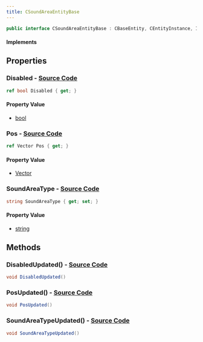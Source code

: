 ```yaml
---
title: CSoundAreaEntityBase
---
```


```csharp
public interface CSoundAreaEntityBase : CBaseEntity, CEntityInstance, ISchemaClass<CEntityInstance>, ISchemaClass<CBaseEntity>, ISchemaClass<CSoundAreaEntityBase>, ISchemaField, ISchemaClass, INativeHandle
```

#### Implements

## Properties

### **Disabled** - [Source Code](https://github.com/swiftly-solution/swiftlys2/blob/main/managed/src/SwiftlyS2.Generated/Schemas/Interfaces/CSoundAreaEntityBase.cs#L16)

```csharp
ref bool Disabled { get; }
```

#### Property Value

- [bool](https://learn.microsoft.com/dotnet/api/system.boolean)

### **Pos** - [Source Code](https://github.com/swiftly-solution/swiftlys2/blob/main/managed/src/SwiftlyS2.Generated/Schemas/Interfaces/CSoundAreaEntityBase.cs#L20)

```csharp
ref Vector Pos { get; }
```

#### Property Value

- [Vector](/docs/api/shared/natives/vector)

### **SoundAreaType** - [Source Code](https://github.com/swiftly-solution/swiftlys2/blob/main/managed/src/SwiftlyS2.Generated/Schemas/Interfaces/CSoundAreaEntityBase.cs#L18)

```csharp
string SoundAreaType { get; set; }
```

#### Property Value

- [string](https://learn.microsoft.com/dotnet/api/system.string)

## Methods

### **DisabledUpdated()** - [Source Code](https://github.com/swiftly-solution/swiftlys2/blob/main/managed/src/SwiftlyS2.Generated/Schemas/Interfaces/CSoundAreaEntityBase.cs#L22)

```csharp
void DisabledUpdated()
```

### **PosUpdated()** - [Source Code](https://github.com/swiftly-solution/swiftlys2/blob/main/managed/src/SwiftlyS2.Generated/Schemas/Interfaces/CSoundAreaEntityBase.cs#L24)

```csharp
void PosUpdated()
```

### **SoundAreaTypeUpdated()** - [Source Code](https://github.com/swiftly-solution/swiftlys2/blob/main/managed/src/SwiftlyS2.Generated/Schemas/Interfaces/CSoundAreaEntityBase.cs#L23)

```csharp
void SoundAreaTypeUpdated()
```

